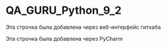 # QA_GURU_Python_9_2

Эта строчка была добавлена через веб-интерфейс гитхаба

Эта строчка была добавлена через PyCharm
